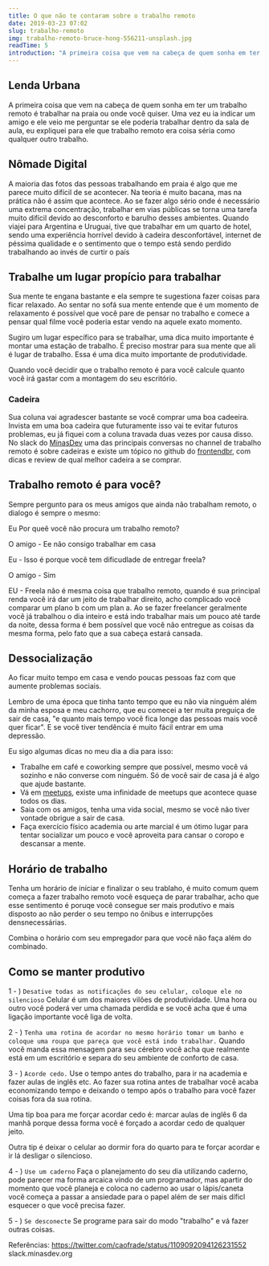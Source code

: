 ```yaml
---
title: O que não te contaram sobre o trabalho remoto
date: 2019-03-23 07:02
slug: trabalho-remoto
img: trabalho-remoto-bruce-hong-556211-unsplash.jpg
readTime: 5
introduction: "A primeira coisa que vem na cabeça de quem sonha em ter um trabalho remoto é trabalhar na praia ou onde você quiser, Uma vez eu ia indicar um amigo"
---
```

## Lenda Urbana 

A primeira coisa que vem na cabeça de quem sonha em ter um trabalho remoto é trabalhar na praia ou onde você quiser. Uma vez eu ia indicar um amigo e ele veio me perguntar se ele poderia trabalhar dentro da sala de aula, eu expliquei para ele que trabalho remoto era coisa séria como qualquer outro trabalho.

## Nômade Digital
A maioria das fotos das pessoas trabalhando em praia é algo que me parece muito difícil de se acontecer. Na teoria é muito bacana, mas na prática não é assim que acontece. Ao se fazer algo sério onde é necessário uma extrema concentração, trabalhar em vias públicas se torna uma tarefa muito difícil devido ao desconforto e barulho desses ambientes. Quando viajei para Argentina e Uruguai, tive que trabalhar em um quarto de hotel, sendo uma experiência horrível devido à cadeira desconfortável, internet de péssima qualidade e o sentimento que o tempo está sendo perdido trabalhando ao invés de curtir o país

## Trabalhe um lugar propício para trabalhar
Sua mente te engana bastante e ela sempre te sugestiona fazer coisas para ficar relaxado. Ao sentar no sofá sua mente entende que é um momento de relaxamento é possível que você pare de pensar no trabalho e comece a pensar qual filme você poderia estar vendo na aquele exato momento.

Sugiro um lugar específico para se trabalhar, uma dica muito importante é montar uma estação de trabalho. É preciso mostrar para sua mente que ali é lugar de trabalho. Essa é uma dica muito importante de produtividade.

Quando você decidir que o trabalho remoto é para você calcule quanto você irá gastar com a montagem do seu escritório.

### Cadeira
Sua coluna vai agradescer bastante se você comprar uma boa cadeeira. Invista em uma boa cadeira
que futuramente isso vai te evitar futuros problemas, eu já fiquei com a coluna travada duas vezes por causa disso. No slack do [MinasDev](http://minasdev.org) uma das principais conversas no channel de trabalho remoto é sobre cadeiras e existe um tópico no github do [frontendbr](https://github.com/frontendbr/forum/issues/292), com dicas e review de qual melhor cadeira a se comprar.

## Trabalho remoto é para você?
Sempre pergunto para os meus amigos que  ainda não trabalham remoto,  o dialogo é sempre o mesmo:

Eu Por queê você não procura um trabalho remoto?

O amigo - Ee não consigo trabalhar em casa 

Eu - Isso é porque você tem dificudlade de entregar freela?

O amigo - Sim

EU - Freela não é mesma coisa que trabalho remoto, quando é sua principal renda você irá dar um jeito de trabalhar direito, acho complicado você comparar um plano b com um plan a. Ao se fazer freelancer geralmente você já trabalhou o dia inteiro e está indo trabalhar mais um pouco até tarde da noite,  dessa forma é bem possível que você não entregue as coisas da mesma forma, pelo fato que a sua cabeça estará cansada.

## Dessocialização
Ao ficar muito tempo em casa e vendo poucas pessoas faz com que aumente problemas sociais.

Lembro de uma época que tinha tanto tempo que eu não via ninguém além da minha esposa e meu cachorro, que eu comecei a ter muita preguiça de sair de casa, "e quanto mais tempo você fica longe das pessoas mais você quer ficar". E se você tiver tendência é muito fácil entrar em uma depressão.

Eu sigo algumas dicas no meu dia a dia para isso:
- Trabalhe em café e coworking sempre que possível, mesmo você vá sozinho e não converse com ninguém. Só de você sair de casa já é algo que ajude bastante.
- Vá em [meetups](https://meetup.com), existe uma infinidade de meetups que acontece quase todos os dias.
- Saia com os amigos, tenha uma vida social, mesmo se você não tiver vontade obrigue a sair de casa.
- Faça exercício físico academia  ou arte marcial é um ótimo lugar para tentar socializar um pouco e  você aproveita para cansar o coropo e descansar a mente.

## Horário de trabalho
Tenha um horário de iníciar e finalizar o seu trablaho,  é muito comum quem começa a fazer trabalho remoto você esqueça de parar trabalhar, acho que esse sentimento é poruqe você consegue ser mais produtivo e mais disposto ao não perder o seu tempo no ônibus e interrupções densnecessárias. 

Combina o horário com seu empregador para que você não faça além do combinado.


## Como se manter produtivo
1 - ) `Desative todas as notificações do seu celular, coloque ele no silencioso`
Celular é um dos maiores vilões de produtividade.  Uma hora ou outro você poderá ver uma chamada perdida e se você acha que  é  uma ligação  importante você liga de volta.

2 - )  `Tenha uma rotina de acordar no mesmo horário tomar um banho e  coloque uma roupa que pareça que você está indo trabalhar.`
Quando você manda essa mensagem para seu cérebro você acha que realmente está em um escritório e separa do seu ambiente de conforto de casa.

3 - ) `Acorde cedo.`
Use o tempo antes do trabalho, para ir na academia e fazer aulas de inglês etc. Ao fazer sua rotina antes de trabalhar você acaba economizando tempo e deixando o tempo após o trabalho para você fazer coisas fora da sua rotina.

Uma tip boa para me forçar acordar cedo é:   marcar aulas de inglês 6 da manhã porque dessa forma você é forçado a acordar cedo de qualquer jeito.

Outra tip é deixar o celular ao dormir fora do quarto para te forçar acordar e ir lá desligar o silencioso.

4 - ) `Use um caderno`
Faça o planejamento do seu dia utilizando caderno, pode  parecer ma forma arcaica vindo de um programador, mas apartir do momento que você planeja e coloca no caderno ao usar o lápis/caneta
você começa a passar a ansiedade para o papel além de ser mais díficl esquecer o que você precisa fazer.

5 - ) `Se desconecte`
Se programe para sair do modo "trabalho" e vá fazer outras coisas.

Referências:
https://twitter.com/caofrade/status/1109092094126231552
slack.minasdev.org
